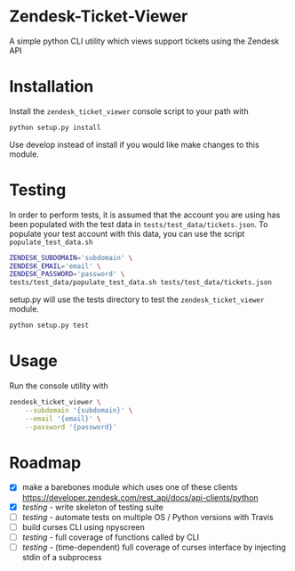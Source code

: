 # Zendesk-Ticket-Viewer
A simple python CLI utility which views support tickets using the Zendesk API

# Installation

Install the `zendesk_ticket_viewer` console script to your path with

```bash
python setup.py install
```

Use develop instead of install if you would like make changes to this module.

# Testing

In order to perform tests, it is assumed that the account you are using has been
populated with the test data in `tests/test_data/tickets.json`. To populate
your test account with this data, you can use the script `populate_test_data.sh`

```bash
ZENDESK_SUBDOMAIN='subdomain' \
ZENDESK_EMAIL='email' \
ZENDESK_PASSWORD='password' \
tests/test_data/populate_test_data.sh tests/test_data/tickets.json
```

setup.py will use the tests directory to test the `zendesk_ticket_viewer` module.

```bash
python setup.py test
```

# Usage

Run the console utility with

```bash
zendesk_ticket_viewer \
    --subdomain '{subdomain}' \
    --email '{email}' \
    --password '{password}'
```

# Roadmap
 - [x] make a barebones module which uses one of these clients https://developer.zendesk.com/rest_api/docs/api-clients/python
 - [x] *testing* - write skeleton of testing suite
 - [ ] *testing* - automate tests on multiple OS / Python versions with Travis
 - [ ] build curses CLI using npyscreen
 - [ ] *testing* - full coverage of functions called by CLI
 - [ ] *testing* - (time-dependent) full coverage of curses interface by injecting stdin of a subprocess
